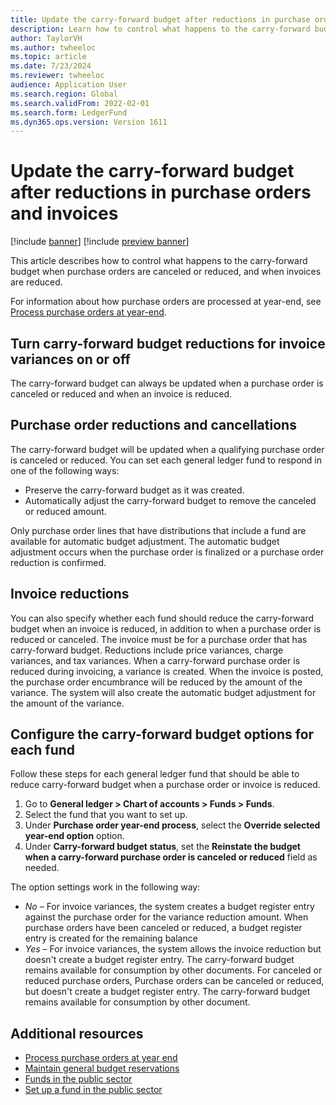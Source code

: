 ```yaml
---
title: Update the carry-forward budget after reductions in purchase orders and invoices
description: Learn how to control what happens to the carry-forward budget when purchase orders are canceled or reduced, and when invoices are reduced.
author: TaylorVH
ms.author: twheeloc
ms.topic: article
ms.date: 7/23/2024
ms.reviewer: twheeloc
audience: Application User
ms.search.region: Global
ms.search.validFrom: 2022-02-01
ms.search.form: LedgerFund
ms.dyn365.ops.version: Version 1611
---
```


# Update the carry-forward budget after reductions in purchase orders and invoices

[!include [banner](../includes/banner.md)]
[!include [preview banner](../includes/preview-banner.md)]

This article describes how to control what happens to the carry-forward budget when purchase orders are canceled or reduced, and when invoices are reduced.

For information about how purchase orders are processed at year-end, see [Process purchase orders at year-end](/dynamicsax-2012/appuser-itpro/process-purchase-orders-at-year-end).

## Turn carry-forward budget reductions for invoice variances on or off

The carry-forward budget can always be updated when a purchase order is canceled or reduced and when an invoice is reduced.

## Purchase order reductions and cancellations

The carry-forward budget will be updated when a qualifying purchase order is canceled or reduced. You can set each general ledger fund to respond in one of the following ways:

- Preserve the carry-forward budget as it was created.
- Automatically adjust the carry-forward budget to remove the canceled or reduced amount.

Only purchase order lines that have distributions that include a fund are available for automatic budget adjustment. The automatic budget adjustment occurs when the purchase order is finalized or a purchase order reduction is confirmed.

## Invoice reductions

You can also specify whether each fund should reduce the carry-forward budget when an invoice is reduced, in addition to when a purchase order is reduced or canceled. The invoice must be for a purchase order that has carry-forward budget. Reductions include price variances, charge variances, and tax variances. When a carry-forward purchase order is reduced during invoicing, a variance is created. When the invoice is posted, the purchase order encumbrance will be reduced by the amount of the variance. The system will also create the automatic budget adjustment for the amount of the variance.

## Configure the carry-forward budget options for each fund

Follow these steps for each general ledger fund that should be able to reduce carry-forward budget when a purchase order or invoice is reduced.

1. Go to **General ledger \> Chart of accounts \> Funds \> Funds**.
2. Select the fund that you want to set up.
3. Under **Purchase order year-end process**, select the **Override selected year-end option** option.
4. Under **Carry-forward budget status**, set the **Reinstate the budget when a carry-forward purchase order is canceled or reduced** field as needed. 

The option settings work in the following way:
- *No* – For invoice variances, the system creates a budget register entry against the purchase order for the variance reduction amount. When purchase orders have been canceled or reduced, a budget register entry is created for the remaining balance
- *Yes* – For invoice variances, the system allows the invoice reduction but doesn't create a budget register entry. The carry-forward budget remains available for consumption by other documents. For canceled or reduced purchase orders, Purchase orders can be canceled or reduced, but doesn't create a budget register entry. The carry-forward budget remains available for consumption by other document.

## Additional resources

- [Process purchase orders at year end](/dynamicsax-2012/appuser-itpro/process-purchase-orders-at-year-end)
- [Maintain general budget reservations](general-budget-reservation-tasks.md)
- [Funds in the public sector](funds-public-sector.md)
- [Set up a fund in the public sector](tasks/set-up-fund-public-sector.md)
